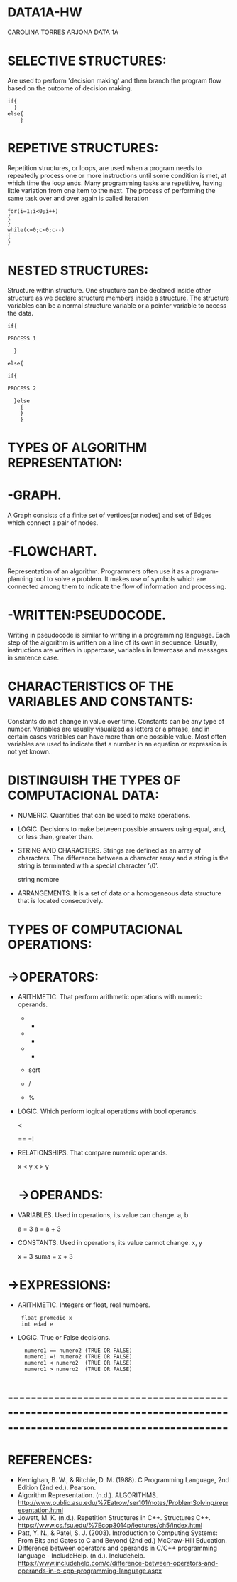 # DATA1A-HW
CAROLINA TORRES ARJONA
DATA 1A

# SELECTIVE STRUCTURES:
Are used to perform 'decision making' and then branch the program flow based on the outcome of decision making. 

    if{
      }
    else{
        }

# REPETIVE STRUCTURES: 
Repetition structures, or loops, are used when a program needs to repeatedly process one or more instructions until some condition is met, at which time the loop ends. Many programming tasks are repetitive, having little variation from one item to the next. The process of performing the same task over and over again is called iteration

    for(i=1;i<0;i++)
    {
    }
    while(c=0;c<0;c--)
    {
    }

# NESTED STRUCTURES: 
Structure within structure. One structure can be declared inside other structure as we declare structure members inside a structure. The structure variables can be a normal structure variable or a pointer variable to access the data.

    if{ 

    PROCESS 1

      }
 
    else{

    if{

    PROCESS 2

      }else
        {
        }
        }

# TYPES OF ALGORITHM REPRESENTATION:
# -GRAPH.
A Graph consists of a finite set of vertices(or nodes) and set of Edges which connect a pair of nodes.

# -FLOWCHART.
Representation of an algorithm. Programmers often use it as a program-planning tool to solve a problem. It makes use of symbols which are connected among them to indicate the flow of information and processing.

# -WRITTEN:PSEUDOCODE.
Writing in pseudocode is similar to writing in a programming language. Each step of the algorithm is written on a line of its own in sequence. Usually, instructions are written in uppercase, variables in lowercase and messages in sentence case.

# CHARACTERISTICS OF THE VARIABLES AND CONSTANTS:
Constants do not change in value over time. Constants can be any type of number. 
Variables are usually visualized as letters or a phrase, and in certain cases variables can have more than one possible value. Most often variables are used to indicate that a number in an equation or expression is not yet known.

# DISTINGUISH THE TYPES OF COMPUTACIONAL DATA:
* NUMERIC.
Quantities that can be used to make operations.
* LOGIC.
Decisions to make between possible answers using equal, and, or less than, greater than. 
* STRING AND CHARACTERS. 
Strings are defined as an array of characters. The difference between a character array and a string is the string is terminated with a special character ‘\0’.

    string nombre 
    
* ARRANGEMENTS.
It is a set of data or a homogeneous data structure that is located consecutively. 

# TYPES OF COMPUTACIONAL OPERATIONS:

  # ->OPERATORS:
  
* ARITHMETIC. 
That perform arithmetic operations with numeric operands.

   * +
    
   * -
    
   * *
    
   * sqrt
    
   * /
    
   * %
    
* LOGIC. 
Which perform logical operations with bool operands. 

    <
    >
    ==
    =!
    
* RELATIONSHIPS.
That compare numeric operands. 
    
    x < y
    x > y
  
  # ->OPERANDS:
  
* VARIABLES.
Used in operations, its value can change. a, b

    a = 3
    a = a + 3

* CONSTANTS. 
Used in operations, its value cannot change. x, y

    x = 3
    suma = x + 3

 # ->EXPRESSIONS:
 
* ARITHMETIC. 
Integers or float, real numbers.

       float promedio x
       int edad e
       
* LOGIC. 
True or False decisions.
    
        numero1 == numero2 (TRUE OR FALSE)
        numero1 =! numero2 (TRUE OR FALSE)
        numero1 < numero2  (TRUE OR FALSE)
        numero1 > numero2  (TRUE OR FALSE)
        

# ------------------------------------------------------------------------------------------------------------------

# REFERENCES:

* Kernighan, B. W., & Ritchie, D. M. (1988). C Programming Language, 2nd Edition (2nd ed.). Pearson.
* Algorithm Representation. (n.d.). ALGORITHMS. http://www.public.asu.edu/%7Eatrow/ser101/notes/ProblemSolving/representation.html
* Jowett, M. K. (n.d.). Repetition Structures in C++. Structures C++. https://www.cs.fsu.edu/%7Ecop3014p/lectures/ch5/index.html
* Patt, Y. N., & Patel, S. J. (2003). Introduction to Computing Systems: From Bits and Gates to C and Beyond (2nd ed.) McGraw-Hill Education.
* Difference between operators and operands in C/C++ programming language - IncludeHelp. (n.d.). Includehelp. https://www.includehelp.com/c/difference-between-operators-and-operands-in-c-cpp-programming-language.aspx
